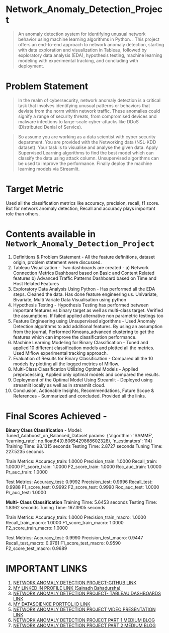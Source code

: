 # Network_Anomaly_Detection_Project
> An anomaly detection system for identifying unusual network behavior using machine learning algorithms in Python. . This project offers an end-to-end approach to network anomaly detection, starting with data exploration and visualization in Tableau, followed by exploratory data analysis (EDA), hypothesis testing, machine learning modeling with experimental tracking, and concluding with deployment.

# Problem Statement
> In the realm of cybersecurity, network anomaly detection is a critical task that involves identifying unusual patterns or behaviors that deviate from the norm within network traffic. These anomalies could signify a range of security threats, from compromised devices and malware infections to large-scale cyber-attacks like DDoS (Distributed Denial of Service).

> So assume you are working as a data scientist with cyber security department. You are provided with the Networking data (NSL-KDD dataset). Your task is to visualise and analyse the given data. Apply Supervised Learning algorithms to find the best model which can classify the data using attack column. Unsupervised algorithms can be used to improve the performance. Finally deploy the machine learning models via Streamlit.

# Target Metric
Used all the classification metrics like accuracy, precision, recall, f1 score. But for network anomaly detection, Recall and accuracy plays important role than others. 

# Contents available in `Network_Anomaly_Detection_Project` 
1. Definitions & Problem Statement - All the feature definitions, dataset origin, problem statement were discussed. 
2. Tableau Visualization - Two dashboards are created - a) Network Connection Metrics Dashboard based on Basic and Content Related features b) Advanced Traffic Patterns Dashboard based on Time and Host Related Features
3. Exploratory Data Analysis Using Python - Has performed all the EDA steps. Cleaned the data. Has done feature engineering us. Univariate, Bivariate, Multi Variate Data Visualisation using python 
4. Hypothesis Testing - Hypothesis Testing has performed between important features vs binary target as well as multi-class target. Verified the assumptions. If failed applied alternative non parametric testings too
5. Feature Engineering using Unsupervised algorithms - Used Anomaly Detection algorithms to add additional features. By using an assumption from the journal, Performed Kmeans_advanced clustering to get the features which can improve the classification performance.
6. Machine Learning Modeling for Binary Classification - Tuned and applied 10 different classification models and plotted all the metrics. Used Mlflow experimental tracking approach.
7. Evaluation of Results for Binary Classification - Compared all the 10 models by plotting all the logged metrics of Mlflow.
8. Multi-Class Classification Utilizing Optimal Models - Applied preprocessing, Applied only optimal models and compared the results.
9. Deployment of the Optimal Model Using Streamlit - Deployed using streamlit locally as well as in streamlit cloud.
10. Conclusion, Actionable Insights, Recommendations, Future Scope & References - Summarized and concluded. Provided all the links.

# Final Scores Achieved - 
**Binary Class Classification** - 
Model: Tuned_Adaboost_on_Balanced_Dataset
params: {'algorithm': 'SAMME', 'learning_rate': np.float64(0.8065429868602328), 'n_estimators': 114}
Training Time: 98.1315 seconds
Testing Time: 2.8727 seconds
Tuning Time: 227.5235 seconds

Train Metrics:
Accuracy_train: 1.0000
Precision_train: 1.0000
Recall_train: 1.0000
F1_score_train: 1.0000
F2_score_train: 1.0000
Roc_auc_train: 1.0000
Pr_auc_train: 1.0000

Test Metrics:
Accuracy_test: 0.9992
Precision_test: 0.9996
Recall_test: 0.9988
F1_score_test: 0.9992
F2_score_test: 0.9990
Roc_auc_test: 1.0000
Pr_auc_test: 1.0000

**Multi- Class Classification**
Training Time: 5.6453 seconds
Testing Time: 1.8362 seconds
Tuning Time: 167.3905 seconds

Train Metrics:
Accuracy_train: 1.0000
Precision_train_macro: 1.0000
Recall_train_macro: 1.0000
F1_score_train_macro: 1.0000
F2_score_train_macro: 1.0000

Test Metrics:
Accuracy_test: 0.9990
Precision_test_macro: 0.9447
Recall_test_macro: 0.9761
F1_score_test_macro: 0.9590
F2_score_test_macro: 0.9689

# IMPORTANT LINKS
1. [NETWORK ANOMALY DETECTION PROJECT-GITHUB LINK](https://github.com/Sainadh-Bahadursha/Network_Anomaly_Detection_Project)
2. [MY LINKED IN PROFILE LINK (Sainadh Bahadursha)](https://www.linkedin.com/in/sainadh-bahadursha-67b121171/)
3. [NETWORK ANOMALY DETECTION PROJECT- TABLEAU DASHBOARDS LINK](https://public.tableau.com/views/FINAL_NETWORK_ANOMALY_DETECTION_TABLEAU_WORKBOOK/AdvancedTrafficPatternsDashboard?:language=en-US&:sid=&:redirect=auth&:display_count=n&:origin=viz_share_link)
4. [MY DATASCIENCE PORTFOL.IO LINK](https://www.datascienceportfol.io/sainadhbahadursha)
5. [NETWORK ANOMALY DETECTION PROJECT VIDEO PRESENTATION LINK](https://drive.google.com/file/d/12A06FdNMlJWUX8BSoHqq2FWSkPfG1Ok_/view?usp=sharing)
6. [NETWORK ANOMALY DETECTION PROJECT PART 1 MEDIUM BLOG](https://medium.com/@sainadhbahadursha/end-to-end-network-anomaly-detection-project-from-data-exploration-to-deployment-part-1-76a3e156527e)
7. [NETWORK ANOMALY DETECTION PROJECT PART 2 MEDIUM BLOG](https://medium.com/@sainadhbahadursha/end-to-end-network-anomaly-detection-project-from-data-exploration-to-deployment-part-2-f72892d5e734)


